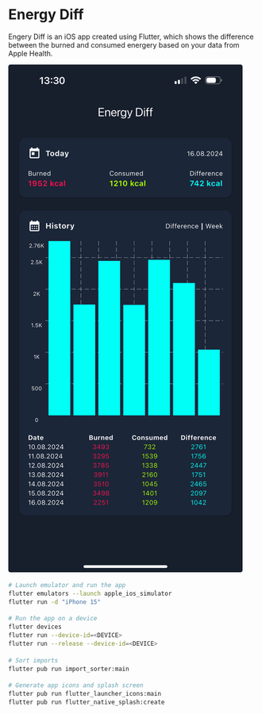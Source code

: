 # Energy Diff

Engery Diff is an iOS app created using Flutter, which shows the difference
between the burned and consumed energery based on your data from Apple Health.

![Screenshot 1](./utils/images/screenshots/1.jpeg)

```bash
# Launch emulator and run the app
flutter emulators --launch apple_ios_simulator
flutter run -d "iPhone 15"

# Run the app on a device
flutter devices
flutter run --device-id=<DEVICE>
flutter run --release --device-id=<DEVICE>

# Sort imports
flutter pub run import_sorter:main

# Generate app icons and splash screen
flutter pub run flutter_launcher_icons:main
flutter pub run flutter_native_splash:create
```
